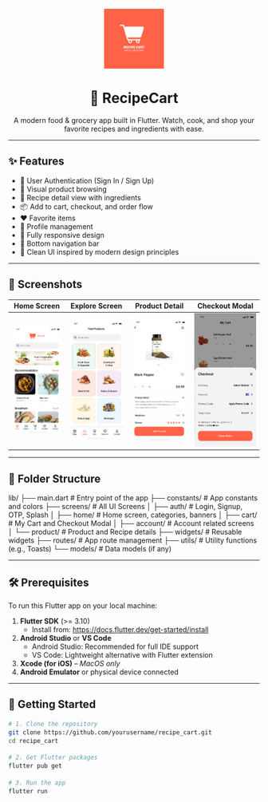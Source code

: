 <p align="center">
  <img src="assets/images/logo.png" width="120" alt="RecipeCart Logo" />
</p>

<h1 align="center">🍲 RecipeCart</h1>

<p align="center">A modern food & grocery app built in Flutter. Watch, cook, and shop your favorite recipes and ingredients with ease.</p>

---

## ✨ Features

- 🔐 User Authentication (Sign In / Sign Up)
- 🛒 Visual product browsing
- 🥗 Recipe detail view with ingredients
- 📦 Add to cart, checkout, and order flow
- ❤️ Favorite items
- 🧾 Profile management
- 📱 Fully responsive design
- 🧭 Bottom navigation bar
- 🎨 Clean UI inspired by modern design principles

---

## 📸 Screenshots

| Home Screen                          | Explore Screen                             | Product Detail                             | Checkout Modal                               |
|--------------------------------------|--------------------------------------------|--------------------------------------------|----------------------------------------------|
| ![Home](assets/screenshots/home.png) | ![Explore](assets/screenshots/explore.png) | ![Product](assets/screenshots/product.png) | ![Checkout](assets/screenshots/checkout.png) |

---

## 📁 Folder Structure
lib/
├── main.dart # Entry point of the app
├── constants/ # App constants and colors
├── screens/ # All UI Screens
│ ├── auth/ # Login, Signup, OTP, Splash
│ ├── home/ # Home screen, categories, banners
│ ├── cart/ # My Cart and Checkout Modal
│ ├── account/ # Account related screens
│ └── product/ # Product and Recipe details
├── widgets/ # Reusable widgets
├── routes/ # App route management
├── utils/ # Utility functions (e.g., Toasts)
└── models/ # Data models (if any)

---

## 🛠 Prerequisites

To run this Flutter app on your local machine:

1. **Flutter SDK** (>= 3.10)
    - Install from: https://docs.flutter.dev/get-started/install
2. **Android Studio** or **VS Code**
    - Android Studio: Recommended for full IDE support
    - VS Code: Lightweight alternative with Flutter extension
3. **Xcode (for iOS)** – *MacOS only*
4. **Android Emulator** or physical device connected

---

## 🚀 Getting Started

```bash
# 1. Clone the repository
git clone https://github.com/yourusername/recipe_cart.git
cd recipe_cart

# 2. Get Flutter packages
flutter pub get

# 3. Run the app
flutter run
